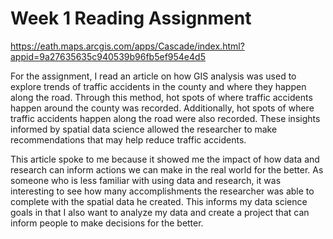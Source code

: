 # Week 1 Reading Assignment
https://eath.maps.arcgis.com/apps/Cascade/index.html?appid=9a27635635c940539b96fb5ef954e4d5

For the assignment, I read an article on how GIS analysis was used to explore trends of traffic accidents in the county and where they happen along the road. Through this method, hot spots of where traffic accidents happen around the county was recorded. Additionally, hot spots of where traffic accidents happen along the road were also recorded. These insights informed by spatial data science allowed the researcher to make recommendations that may help reduce traffic accidents. 

This article spoke to me because it showed me the impact of how data and research can inform actions we can make in the real world for the better. As someone who is less familiar with using data and research, it was interesting to see how many accomplishments the researcher was able to complete with the spatial data he created. This informs my data science goals in that I also want to analyze my data and create a project that can inform people to make decisions for the better. 
